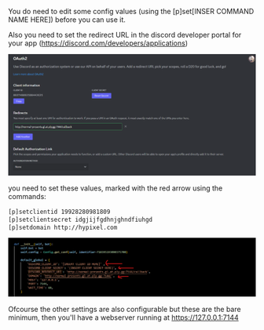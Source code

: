 You do need to edit some config values (using the [p]set[INSER COMMAND NAME HERE])   before you can use it.

Also you need to set the redirect URL in the discord developer portal for your app (https://discord.com/developers/applications)

![Instructions for config values in discord developer portal](DevPortal.png)

you need to set these values, marked with the red arrow using the commands:
```
[p]setclientid 19928280981809
[p]setclientsecret idgjijfgdhnjghndfiuhgd
[p]setdomain http://hypixel.com
```

![Config values](ConfigVals.png)


Ofcourse the other settings are also configurable but these are the bare minimum, then you'll have a webserver running at https://127.0.0.1:7144